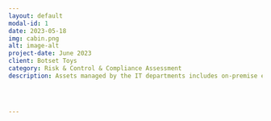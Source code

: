 ```yaml
---
layout: default
modal-id: 1
date: 2023-05-18
img: cabin.png
alt: image-alt
project-date: June 2023
client: Botset Toys
category: Risk & Control & Compliance Assessment
description: Assets managed by the IT departments includes on-premise equipment for in-office business needs.  Employee and clients end user equipment such as desktop, laptops, surface tablets and smartphones.  Remote workstations, headsets, cables, keyboards, mice, docking stations, surveillance cameras and wires(rj45, HDMIs, adapters, display ports, usb-c).  Management of systems, software, admin licenses, and services in telecommunication network 3cX phones VoIP, customer database and sentinel one security.  Internet (shaw, tbaytel, starlink access).  Internal network (switch and firewalls).  Each vendor sharepoint access management.  Data center hosting services in Winnipeg.  Data retention and storage.  Badge readers (Verkada).  Legacy system maintenance: end-of-life systems that require human monitoring 




---
```

